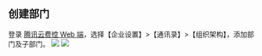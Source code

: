## 创建部门
登录 [腾讯云费控 Web 端](https://baoxiao.qq.com)，选择【企业设置】>【通讯录】>【组织架构】，添加部门及子部门。
![](https://main.qcloudimg.com/raw/1808efa50ab42974ce7345e185fa907c.png)
![](https://main.qcloudimg.com/raw/a31480e9ffd4376ea48083b47b501240.png)